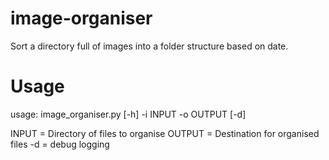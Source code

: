 # image-organiser
Sort a directory full of images into a folder structure based on date.

# Usage
usage: image_organiser.py [-h] -i INPUT -o OUTPUT [-d]

INPUT = Directory of files to organise
OUTPUT = Destination for organised files
-d = debug logging
